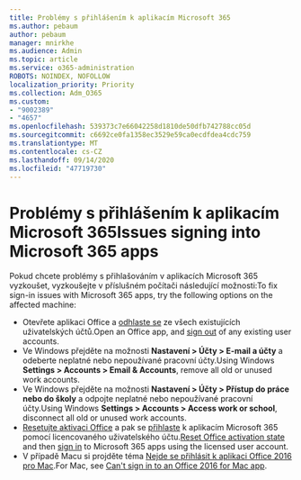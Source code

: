 ```yaml
---
title: Problémy s přihlášením k aplikacím Microsoft 365
ms.author: pebaum
author: pebaum
manager: mnirkhe
ms.audience: Admin
ms.topic: article
ms.service: o365-administration
ROBOTS: NOINDEX, NOFOLLOW
localization_priority: Priority
ms.collection: Adm_O365
ms.custom:
- "9002389"
- "4657"
ms.openlocfilehash: 539373c7e66042258d1810de50dfb742788cc05d
ms.sourcegitcommit: c6692ce0fa1358ec3529e59ca0ecdfdea4cdc759
ms.translationtype: MT
ms.contentlocale: cs-CZ
ms.lasthandoff: 09/14/2020
ms.locfileid: "47719730"
---
```

# <a name="issues-signing-into-microsoft-365-apps"></a><span data-ttu-id="e1f7f-102">Problémy s přihlášením k aplikacím Microsoft 365</span><span class="sxs-lookup"><span data-stu-id="e1f7f-102">Issues signing into Microsoft 365 apps</span></span>

<span data-ttu-id="e1f7f-103">Pokud chcete problémy s přihlašováním v aplikacích Microsoft 365 vyzkoušet, vyzkoušejte v příslušném počítači následující možnosti:</span><span class="sxs-lookup"><span data-stu-id="e1f7f-103">To fix sign-in issues with Microsoft 365 apps, try the following options on the affected machine:</span></span>

- <span data-ttu-id="e1f7f-104">Otevřete aplikaci Office a [odhlaste se](https://go.microsoft.com/fwlink/?linkid=2114082) ze všech existujících uživatelských účtů.</span><span class="sxs-lookup"><span data-stu-id="e1f7f-104">Open an Office app, and [sign out](https://go.microsoft.com/fwlink/?linkid=2114082) of any existing user accounts.</span></span>
- <span data-ttu-id="e1f7f-105">Ve Windows přejděte na možnosti **Nastavení > Účty > E-mail a účty** a odeberte neplatné nebo nepoužívané pracovní účty.</span><span class="sxs-lookup"><span data-stu-id="e1f7f-105">Using Windows **Settings > Accounts > Email & Accounts**, remove all old or unused work accounts.</span></span>
- <span data-ttu-id="e1f7f-106">Ve Windows přejděte na možnosti **Nastavení > Účty > Přístup do práce nebo do školy** a odpojte neplatné nebo nepoužívané pracovní účty.</span><span class="sxs-lookup"><span data-stu-id="e1f7f-106">Using Windows **Settings > Accounts > Access work or school**, disconnect all old or unused work accounts.</span></span>
- <span data-ttu-id="e1f7f-107">[Resetujte aktivaci Office](https://docs.microsoft.com/office365/troubleshoot/activation/reset-office-365-proplus-activation-state) a pak se [přihlaste](https://support.office.com/article/sign-in-to-office-b9582171-fd1f-4284-9846-bdd72bb28426) k aplikacím Microsoft 365 pomocí licencovaného uživatelského účtu.</span><span class="sxs-lookup"><span data-stu-id="e1f7f-107">[Reset Office activation state](https://docs.microsoft.com/office365/troubleshoot/activation/reset-office-365-proplus-activation-state) and then [sign in](https://support.office.com/article/sign-in-to-office-b9582171-fd1f-4284-9846-bdd72bb28426) to Microsoft 365 apps using the licensed user account.</span></span>
- <span data-ttu-id="e1f7f-108">V případě Macu si projděte téma [Nejde se přihlásit k aplikaci Office 2016 pro Mac](https://docs.microsoft.com/office365/troubleshoot/authentication/sign-in-to-office-2016-for-mac-fail).</span><span class="sxs-lookup"><span data-stu-id="e1f7f-108">For Mac, see [Can't sign in to an Office 2016 for Mac app](https://docs.microsoft.com/office365/troubleshoot/authentication/sign-in-to-office-2016-for-mac-fail).</span></span>
